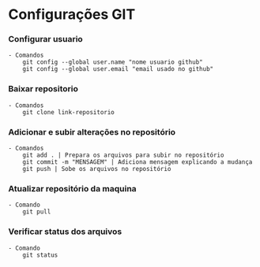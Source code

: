 # Configurações GIT

### Configurar usuario
    - Comandos
        git config --global user.name "nome usuario github"
        git config --global user.email "email usado no github"

### Baixar repositorio
    - Comandos
        git clone link-repositorio

### Adicionar e subir alterações no repositório
    - Comandos
        git add . | Prepara os arquivos para subir no repositório
        git commit -m "MENSAGEM" | Adiciona mensagem explicando a mudança
        git push | Sobe os arquivos no repositório

### Atualizar repositório da maquina
    - Comando
        git pull

### Verificar status dos arquivos
    - Comando
        git status
